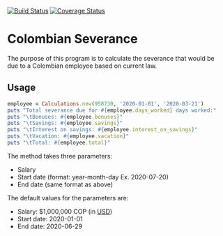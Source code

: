 [![Build Status](https://travis-ci.com/jmvbxx/colombian_severance.svg?branch=master)](https://travis-ci.com/jmvbxx/colombian_severance)
[![Coverage Status](https://coveralls.io/repos/github/jmvbxx/colombian_severance/badge.svg?branch=master)](https://coveralls.io/github/jmvbxx/colombian_severance?branch=master)
# Colombian Severance
The purpose of this program is to calculate the severance that would be due to
a Colombian employee based on current law. 

## Usage
```ruby
employee = Calculations.new(958730, '2020-01-01', '2020-03-21')
puts "Total severance due for #{employee.days_worked} days worked:"
puts "\tBonuses: #{employee.bonuses}"
puts "\tSavings: #{employee.savings}"
puts "\tInterest on savings: #{employee.interest_on_savings}"
puts "\tVacation: #{employee.vacation}"
puts "\tTotal: #{employee.total}"
```
The method takes three parameters:
* Salary
* Start date (format: year-month-day Ex. 2020-07-20)
* End date (same format as above)

The default values for the parameters are:
* Salary: $1,000,000 COP (in [USD](https://www.xe.com/currencyconverter/convert/?Amount=1%2C000%2C000&From=COP&To=USD))
* Start date: 2020-01-01
* End date: 2020-06-29
